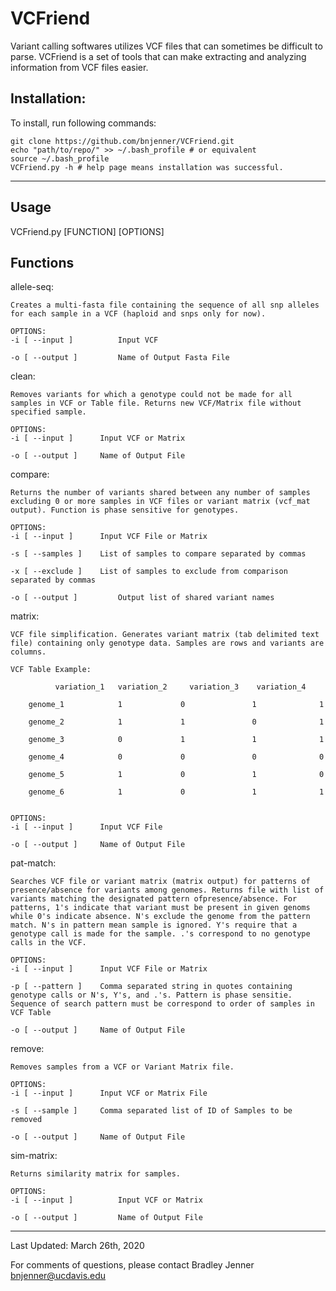# VCFriend

Variant calling softwares utilizes VCF files that can sometimes be difficult to parse. VCFriend is a set of tools that can make extracting and analyzing information from VCF files easier.
	
## Installation:

To install, run following commands:

	git clone https://github.com/bnjenner/VCFriend.git
	echo "path/to/repo/" >> ~/.bash_profile # or equivalent 
	source ~/.bash_profile
	VCFriend.py -h # help page means installation was successful.
---
## Usage 

VCFriend.py [FUNCTION] [OPTIONS]

## Functions

  allele-seq:

	Creates a multi-fasta file containing the sequence of all snp alleles for each sample in a VCF (haploid and snps only for now).

	OPTIONS:
	-i [ --input ]          Input VCF
	
	-o [ --output ]         Name of Output Fasta File


  clean:
  
	Removes variants for which a genotype could not be made for all samples in VCF or Table file. Returns new VCF/Matrix file without specified sample.

	OPTIONS:
	-i [ --input ] 		Input VCF or Matrix

	-o [ --output ] 	Name of Output File		


  compare:
  
	Returns the number of variants shared between any number of samples excluding 0 or more samples in VCF files or variant matrix (vcf_mat output). Function is phase sensitive for genotypes.

	OPTIONS:
	-i [ --input ] 		Input VCF File or Matrix

	-s [ --samples ]	List of samples to compare separated by commas 

	-x [ --exclude ]	List of samples to exclude from comparison separated by commas

	-o [ --output ]         Output list of shared variant names


  matrix:
  
	VCF file simplification. Generates variant matrix (tab delimited text file) containing only genotype data. Samples are rows and variants are columns. 

	VCF Table Example: 

		  	  variation_1   variation_2     variation_3    variation_4
    
    	genome_1            1             0               1              1
 
   		genome_2            1             1               0              1

    	genome_3            0             1               1              1

    	genome_4            0             0               0              0
 
    	genome_5            1             0               1              0
 
    	genome_6            1             0               1              1


	OPTIONS:
	-i [ --input ] 		Input VCF File

	-o [ --output ] 	Name of Output File


  pat-match:
  
	Searches VCF file or variant matrix (matrix output) for patterns of presence/absence for variants among genomes. Returns file with list of variants matching the designated pattern ofpresence/absence. For patterns, 1's indicate that variant must be present in given genoms while 0's indicate absence. N's exclude the genome from the pattern match. N's in pattern mean sample is ignored. Y's require that a genotype call is made for the sample. .'s correspond to no genotype calls in the VCF.

  	OPTIONS:
	-i [ --input ] 		Input VCF File or Matrix

	-p [ --pattern ]	Comma separated string in quotes containing genotype calls or N's, Y's, and .'s. Pattern is phase sensitie. Sequence of search pattern must be correspond to order of samples in VCF Table

	-o [ --output ] 	Name of Output File


   remove:
   
	Removes samples from a VCF or Variant Matrix file.	
  	
	OPTIONS:
	-i [ --input ] 		Input VCF or Matrix File

	-s [ --sample ]		Comma separated list of ID of Samples to be removed

	-o [ --output ] 	Name of Output File


  sim-matrix:
  
	Returns similarity matrix for samples.

	OPTIONS:
	-i [ --input ]          Input VCF or Matrix

	-o [ --output ]         Name of Output File
  
---

Last Updated: March 26th, 2020

For comments of questions, please contact Bradley Jenner <bnjenner@ucdavis.edu>
